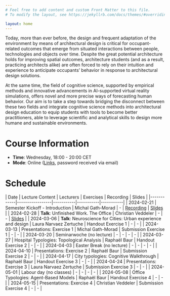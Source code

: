 ```yaml
---
# Feel free to add content and custom Front Matter to this file.
# To modify the layout, see https://jekyllrb.com/docs/themes/#overriding-theme-defaults

layout: home
---
```


Today, more than ever before, the design and frequent adaptation of the environment by means of architectural design is critical for occupant-related outcomes that emerge from situated interactions between people, technologies and objects over time. Despite the great potential architecture holds for improving spatial outcomes, architecture students (and as a result, practicing architects alike) are often forced to rely on their intuition and experience to anticipate occupants’ behavior in response to architectural design solutions.

At the same time, the field of cognitive science, supported by empirical methods and innovative advancements in AI-supported virtual reality simulations, offers novel and more precise ways of forecasting human behavior. Our aim is to take a step towards bridging the disconnect between these two fields and integrate cognitive science methods into architectural design education to equip students with tools to become better practitioners, able to leverage scientific and analytical skills to design more humane and sustainable environments.

# Course Information

- **Time**: Wednesday, 18:00 - 20:00 CET
- **Mode**: Online ([Links](https://polybox.ethz.ch/index.php/s/LB7isoDh6BXfCu1), password received via email)

# Schedule

| Date       | Lecture Content | Lecturers | Exercises | Recording | Slides |
|------------|-----------------|-----------|-----------|-----------|
| 2024-02-21 | Semester Kickoff - Introduction | Michal Gath-Morad | - | [Recording](https://polybox.ethz.ch/index.php/s/U96Pl6ArqP8ST1P) | [Slides](https://polybox.ethz.ch/index.php/s/V6sv1I3FcjaYKSp) |
| 2024-02-28 | **Talk**: Unfinished Work. The Office | Christian Veddeler | - | - | [Slides](https://polybox.ethz.ch/index.php/s/lyGr8vN8l74cjzy) |
| 2024-03-06 | **Talk**: Neuroscience for Cities: Urban experience and design | Laura Narvaez Zertuche | Handout Exercise 1 | - | - |
| 2024-03-13 | Presentations: Exercise 1 | Michal Gath-Morad | Submission Exercise 1 | - | - |
| 2024-03-20 | Seminarwoche (no lecture) | - | - | - | - |
| 2024-03-27 | Hospital Typologies: Topological Analysis | Raphaël Baur | Handout Exercise 2 | - | - |
| 2024-04-03 | Easter Break (no lecture) | - | - | - | - |
| 2024-04-10 | Presentations: Exercise 2 | Raphaël Baur | Submission Exercise 2 | - | - |
| 2024-04-17 | City typologies: Cognitive Walkthrough | Raphaël Baur | Handout Exercise 3 | - | - |
| 2024-04-24 | Presentations: Exercise 3 | Laura Narvaez Zertuche | Submission Exercise 3 | - | - |
| 2024-05-01 | Labour day (no classes) | - | - | - | - |
| 2024-05-08 | Office Typologies: Agent-Based Models | Raphaël Baur | Handout Exercise 4 | - | - |
| 2024-05-15 | Presentations: Exercise 4 | Christian Veddeler | Submission Exercise 4 | - | - |

